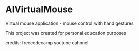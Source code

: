 # AIVirtualMouse
Virtual mouse application - mouse control with hand gestures

This project was created for personal education purposes

credits:
freecodecamp youtube cahnnel
